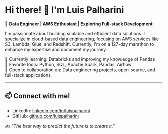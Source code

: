 # Hi there! 👋 I'm Luis Palharini 

🚀 **Data Engineer | AWS Enthusiast | Exploring Full-stack Development** 

I'm passionate about building scalable and efficient data solutions. I specialize in cloud-based data engineering, focusing on AWS services like S3, Lambda, Glue, and Redshift. Currently, I'm on a 127-day marathon to enhance my expertise and document my journey.

🔹 Currently learning: Databricks and improving my knowledge of Pandas  
🔹 Favorite tools: Python, SQL, Apache Spark, Pandas, Airflow  
🔹 Open to collaboration on: Data engineering projects, open-source, and full-stack applications  

---

## 📫 Connect with me!
- LinkedIn: [linkedin.com/in/luispalharini]([https://linkedin.com/in/your-profile](https://www.linkedin.com/in/luis-palharini/))
- GitHub: [github.com/luispalharini](https://github.com/luisricardo-ai)

✍️ *"The best way to predict the future is to create it."*  
